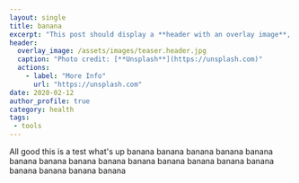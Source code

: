 ```yaml
---
layout: single
title: banana
excerpt: "This post should display a **header with an overlay image**, if the theme supports it."
header:
  overlay_image: /assets/images/teaser.header.jpg
  caption: "Photo credit: [**Unsplash**](https://unsplash.com)"
  actions:
    - label: "More Info"
      url: "https://unsplash.com"
date: 2020-02-12
author_profile: true
category: health
tags:
 - tools
---
```


All good
this is a test
what's up banana banana banana banana banana banana banana banana banana banana banana banana banana banana banana banana banana banana
